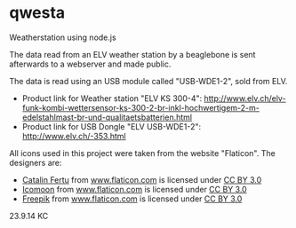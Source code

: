 qwesta
======

Weatherstation using node.js

The data read from an ELV weather station by a beaglebone is sent afterwards to a webserver and made public.

The data is read using an USB module called "USB-WDE1-2", sold from ELV.

* Product link for Weather station "ELV KS 300-4": http://www.elv.ch/elv-funk-kombi-wettersensor-ks-300-2-br-inkl-hochwertigem-2-m-edelstahlmast-br-und-qualitaetsbatterien.html
* Product link for USB Dongle "ELV USB-WDE1-2": http://www.elv.ch/-353.html

All icons used in this project were taken from the website "Flaticon". The designers are:
<ul>
<li><a href="http://catalinfertu.com" title="Catalin Fertu">Catalin Fertu</a> from <a href="http://www.flaticon.com" title="Flaticon">www.flaticon.com</a> is licensed under <a href="http://creativecommons.org/licenses/by/3.0/" title="Creative Commons BY 3.0">CC BY 3.0</a></li>
<li><a href="http://www.icomoon.io" title="Icomoon">Icomoon</a> from <a href="http://www.flaticon.com" title="Flaticon">www.flaticon.com</a> is licensed under <a href="http://creativecommons.org/licenses/by/3.0/" title="Creative Commons BY 3.0">CC BY 3.0</a></li>
<li><a href="http://www.freepik.com" title="Freepik">Freepik</a> from <a href="http://www.flaticon.com" title="Flaticon">www.flaticon.com</a> is licensed under <a href="http://creativecommons.org/licenses/by/3.0/" title="Creative Commons BY 3.0">CC BY 3.0</a></li>
</ul>

23.9.14 KC
